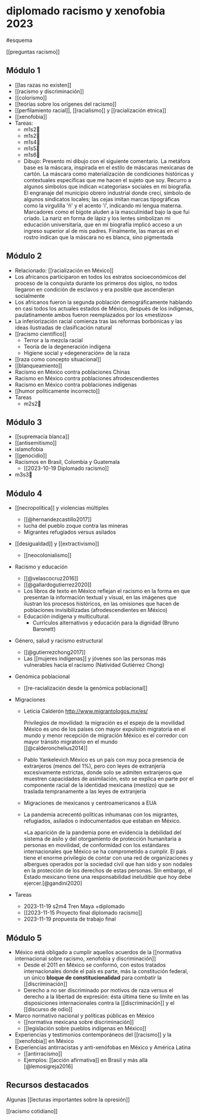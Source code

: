 # diplomado racismo y xenofobia 2023
#esquema 

[[preguntas racismo]]

## Módulo 1

- [[las razas no existen]]
- [[racismo y discriminación]]
- [[colorismo]]
- [[teorías sobre los orígenes del racismo]]
- [[perfilamiento racial]], [[racialismo]] y [[racialización étnica]]
- [[xenofobia]]
- Tareas:
    - m1s2📓
    - m1s2📓
    - m1s4📓
    - m1s5📓
    - m1s6📓
    - Dibujo:
      Presento mi dibujo con el siguiente comentario. La metáfora base es la máscara, inspirada en el estilo de máscaras mexicanas de cartón. La máscara como materialización de condiciones históricas y contextuales específicas que me hacen el sujeto que soy. Recurro a algunos símbolos que indican «categorías» sociales en mi biografía. El engranaje del municipio obrero industrial donde crecí, símbolo de algunos sindicatos locales; las cejas imitan marcas tipográficas como la virgulilla 'ñ' y el acento 'í', indicando mi lengua materna. Marcadores como el bigote aluden a la masculinidad bajo la que fui criado. La nariz en forma de lápiz y los lentes simbolizan mi educación universitaria, que en mi biografía implicó acceso a un ingreso superior al de mis padres. Finalmente, las marcas en el rostro indican que la máscara no es blanca, sino pigmentada

## Módulo 2

- Relacionado: [[racialización en México]]
- Los africanos participaron en todos los estratos socioeconómicos del proceso de la conquista durante los primeros dos siglos, no todos llegaron en condición de esclavos y era posible que ascendieran socialmente
- Los africanos fueron la segunda población demográficamente hablando en casi todos los actuales estados de México, después de los indígenas, paulatinamente ambos fueron reemplazados por los «mestizos»
- La inferiorización racial comienza tras las reformas borbónicas y las ideas ilustradas de clasificación natural
- [[racismo científico]]
    - Terror a la mezcla racial
    - Teoría de la degeneración indígena
    - Higiene social y «degeneración» de la raza
- [[raza como concepto situacional]]
- [[blanqueamiento]]
- Racismo en México contra poblaciones Chinas
- Racismo en México contra poblaciones afrodescendientes
- Racismo en México contra poblaciones indígenas
- [[humor políticamente incorrecto]]
- Tareas
    - m2s2📓

## Módulo 3

- [[supremacía blanca]]
- [[antisemitismo]]
- islamofobia
- [[genocidio]]
- Racismos en Brasil, Colombia y Guatemala
    - [[2023-10-19 Diplomado racismo]]
- m3s3📓

## Módulo 4

- [[necropolítica]] y violencias múltiples
    - [[@hernandezcastillo2017]]
    - lucha del pueblo zoque contra las mineras
    - Migrantes refugiados versus asilados
- [[desigualdad]] y [[extractivismo]]
    - [[neocolonialismo]]
- Racismo y educación
    - [[@velascocruz2016]]
    - [[@gallardogutierrez2020]]
    - Los libros de texto en México reflejan el racismo en la forma en que presentan la información textual y visual, en las imágenes que ilustran los procesos históricos, en las omisiones que hacen de poblaciones invisibilizadas (afrodescendientes en México) 
    - Educación indígena y multicultural.
        - Currículos alternativos y educación para la dignidad (Bruno Baronett)
- Género, salud y racismo estructural
    - [[@gutierrezchong2017]]
    - Las [[mujeres indígenas]] y jóvenes son las personas más vulnerables hacia el racismo (Natividad Gutiérrez Chong)
- Genómica poblacional
    - [[re-racialización desde la genómica poblacional]]
- Migraciones
    - Leticia Calderón
      http://www.migrantologos.mx/es/
      
      Privilegios de movilidad: la migración es el espejo de la movilidad
      México es uno de los países con mayor expulsión migratoria en el mundo y menor recepción de migración
      México es el corredor con mayor tránsito migratorio en el mundo  
      [[@calderonchelius2014]]
    - Pablo Yankelevich
      México es un país con muy poca presencia de extranjeros (menos del 1%), pero con leyes de extranjería excesivamente estrictas, donde solo se admiten extranjeros que muestren capacidades de asimilación, esto se explica en parte por el componente racial de la identidad mexicana (mestizo) que se traslada tempranamente a las leyes de extranjería
    - Migraciones de mexicanos y centroamericanos a EUA
    - La pandemia acrecentó políticas inhumanas con los migrantes, refugiados, asilados o indocumentados que estaban en México.
      
      «La aparición de la pandemia pone en evidencia la debilidad del sistema de asilo y del otorgamiento de protección humanitaria a personas en movilidad, de conformidad con los estándares internacionales que México se ha comprometido a cumplir. El país tiene el enorme privilegio de contar con una red de organizaciones y albergues operados por la sociedad civil que han sido y son nodales en la protección de los derechos de estas personas. Sin embargo, el Estado mexicano tiene una responsabilidad ineludible que hoy debe ejercer.[@gandini2020]

- Tareas
    - 2023-11-19 s2m4 Tren Maya +diplomado
    - [[2023-11-15 Proyecto final diplomado racismo]]
    - 2023-11-19 propuesta de trabajo final

## Módulo 5

- México está obligado a cumplir aquellos acuerdos de la [[normativa internacional sobre racismo, xenofobia y discriminación]]
    - Desde el 2011 en México se conformó, con estos tratados internacionales donde el país es parte, más la constitución federal, un único **bloque de constitucionalidad** para combatir la [[discriminación]]
    - Derecho a no ser discriminado por motivos de raza versus el derecho a la libertad de expresión: ésta última tiene su límite en las disposiciones internacionales contra la [[discriminación]] y el [[discurso de odio]]
- Marco normativo nacional y políticas públicas en México
    - [[normativa mexicana sobre discriminación]]
    - [[legislación sobre pueblos indígenas en México]]
- Experiencias y testimonios contemporáneos del [[racismo]] y la [[xenofobia]] en México
- Experiencias antirracistas y anti-xenófobas en México y América Latina
    - [[antirracismo]]
    - Ejemplos: [[acción afirmativa]] en Brasil y más allá [@lemosigreja2016]

## Recursos destacados

Algunas [[lecturas importantes sobre la opresión]]

[[racismo cotidiano]]

